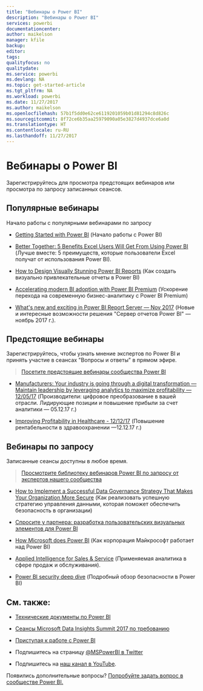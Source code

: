 ```yaml
---
title: "Вебинары о Power BI"
description: "Вебинары о Power BI"
services: powerbi
documentationcenter: 
author: maikelson
manager: kfile
backup: 
editor: 
tags: 
qualityfocus: no
qualitydate: 
ms.service: powerbi
ms.devlang: NA
ms.topic: get-started-article
ms.tgt_pltfrm: NA
ms.workload: powerbi
ms.date: 11/27/2017
ms.author: maikelson
ms.openlocfilehash: 57b1f5dd0e62ce6119201059b01d81294c8d826c
ms.sourcegitcommit: 8f72ce6b35aa25979090a05e3827d4937dce6a0d
ms.translationtype: HT
ms.contentlocale: ru-RU
ms.lasthandoff: 11/27/2017
---
```

# <a name="power-bi-webinars"></a>Вебинары о Power BI

Зарегистрируйтесь для просмотра предстоящих вебинаров или просмотра по запросу записанных сеансов.

## <a name="featured-webinars"></a>Популярные вебинары

Начало работы с популярными вебинарами по запросу

- [Getting Started with Power BI](https://info.microsoft.com/getting-started-with-power-bi-ondemand.html?Is=Website) (Начало работы с Power BI)

- [Better Together: 5 Benefits Excel Users Will Get From Using Power BI](https://info.microsoft.com/excel-powerbi-better-together.html?Is=Website) (Лучше вместе: 5 преимуществ, которые пользователи Excel получат от использования Power BI).

- [How to Design Visually Stunning Power BI Reports](https://community.powerbi.com/t5/Webinars-and-Video-Gallery/5-3-17-Webinar-How-to-Design-Visually-Stunning-Power-BI-Reports/m-p/168204?Is=Website) (Как создать визуально привлекательные отчеты в Power BI)

- [Accelerating modern BI adoption with Power BI Premium](https://info.microsoft.com/powerbi-premium-webinar-ondemand.html?Is=Website) (Ускорение перехода на современную бизнес-аналитику с Power BI Premium)

- [What's new and exciting in Power BI Report Server — Nov 2017](https://info.microsoft.com/whats-new-powerbi-report-server.html?Is=Website) (Новые и интересные возможности решения "Сервер отчетов Power BI" — ноябрь 2017 г.).


## <a name="upcoming-webinars"></a>Предстоящие вебинары

Зарегистрируйтесь, чтобы узнать мнение экспертов по Power BI и принять участие в сеансах "Вопросы и ответы" в прямом эфире.

>[Посетите предстоящие вебинары сообщества Power BI](https://community.powerbi.com/t5/Webinars-and-Video-Gallery/bd-p/VideoTipsTricks?filter=webinars&featured=yes&Is=Website)

- [Manufacturers: Your industry is going through a digital transformation — Maintain leadership by leveraging analytics to maximize profitability — 12/05/17](https://info.microsoft.com/digital-transformation-in-manufacturing.html?Is=Website) (Производители: цифровое преобразование в вашей отрасли. Лидирующие позиции и повышение прибыли за счет аналитики — 05.12.17 г.)

- [Improving Profitability in Healthcare - 12/12/17](https://info.microsoft.com/improving-profitability-in-healthcare.html?Is=Website) (Повышение рентабельности в здравоохранении —12.12.17 г.)

## <a name="on-demand-webinars"></a>Вебинары по запросу

Записанные сеансы доступны в любое время.

>[Просмотрите библиотеку вебинаров Power BI по запросу от экспертов нашего сообщества](https://community.powerbi.com/t5/Webinars-and-Video-Gallery/bd-p/VideoTipsTricks?filter=webinars&featured=yes&Is=Website)

- [How to Implement a Successful Data Governance Strategy That Makes Your Organization More Secure](https://info.microsoft.com/powerbi-data-governance-strategy-ondemand.html?Is=Website) (Как реализовать успешную стратегию управления данными, которая поможет обеспечить безопасность в организации)

- [Спросите у партнера: разработка пользовательских визуальных элементов для Power BI](https://community.powerbi.com/t5/Webinars-and-Video-Gallery/Ask-a-Partner-Developing-Custom-Visuals-for-Power-BI/m-p/150368?Is=Website)

- [How Microsoft does Power BI](https://info.microsoft.com/US-PowerBI-WBNR-FY17-11Nov-29-BIATMIcrosoft274828_01Registration-ForminBody.html?Is=Website) (Как корпорация Майкрософт работает над Power BI)

- [Applied Intelligence for Sales & Service](https://info.microsoft.com/applied-intelligence-for-sales-service.html?Is=Website) (Применяемая аналитика в сфере продаж и обслуживания).

- [Power BI security deep dive](https://community.powerbi.com/t5/Webinars-and-Video-Gallery/5-23-2017-Power-BI-security-deep-dive-by-Kasper-de-Jonge/m-p/161476?Is=Website) (Подробный обзор безопасности в Power BI)

## <a name="see-also"></a>См. также:

- [Технические документы по Power BI](whitepapers.md)

- [Сеансы Microsoft Data Insights Summit 2017 по требованию](https://community.powerbi.com/t5/Data-Insights-Summit-2017-On/bd-p/DataInsightsSummit2017OnDemand?Is=Website)

- [Приступая к работе с Power BI](service-get-started.md)

- Подпишитесь на страницу [@MSPowerBI в Twitter](https://twitter.com/mspowerbi)

- Подпишитесь на [наш канал в YouTube](https://www.youtube.com/mspowerbi).

Появились дополнительные вопросы? [Попробуйте задать вопрос в сообществе Power BI.](https://community.powerbi.com/)
